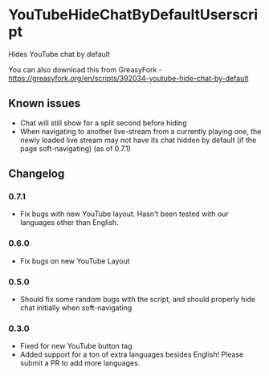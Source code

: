 # YouTubeHideChatByDefaultUserscript

Hides YouTube chat by default

You can also download this from GreasyFork - https://greasyfork.org/en/scripts/392034-youtube-hide-chat-by-default

## Known issues

- Chat will still show for a split second before hiding
- When navigating to another live-stream from a currently playing one, the newly loaded live stream may not have its chat hidden by default (if the page soft-navigating) (as of 0.7.1)

## Changelog

### 0.7.1

- Fix bugs with new YouTube layout. Hasn't been tested with our languages other than English.

### 0.6.0

- Fix bugs on new YouTube Layout

### 0.5.0

- Should fix some random bugs with the script, and should properly hide chat initially when soft-navigating

### 0.3.0

- Fixed for new YouTube button tag
- Added support for a ton of extra languages besides English! Please submit a PR to add more languages.
